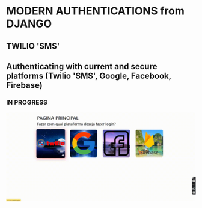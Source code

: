 # MODERN AUTHENTICATIONS from  DJANGO 
## TWILIO 'SMS' 
## Authenticating with current and secure platforms (Twilio 'SMS', Google, Facebook, Firebase)
### IN PROGRESS

<img src="static/medias/login-gif.gif" width="700px" center>